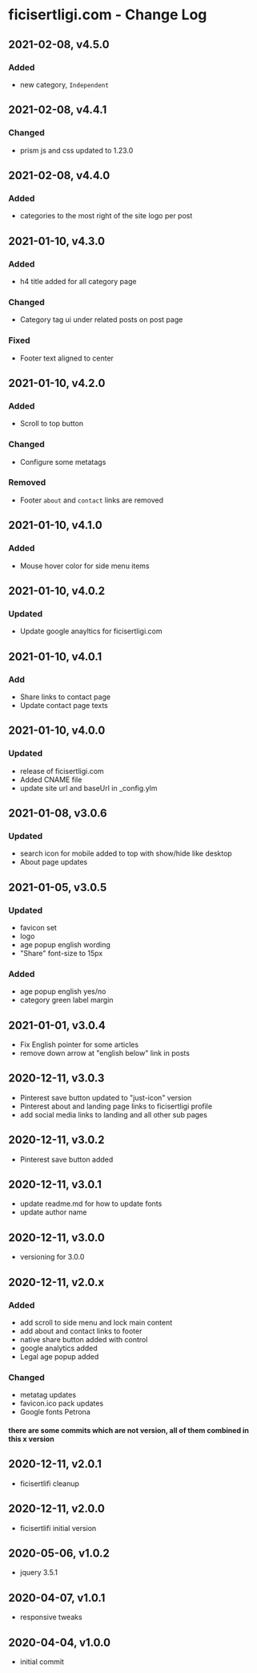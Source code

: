 # ficisertligi.com - Change Log

## 2021-02-08, v4.5.0
### Added
- new category, `Independent`

## 2021-02-08, v4.4.1
### Changed
- prism js and css updated to 1.23.0

## 2021-02-08, v4.4.0
### Added
- categories to the most right of the site logo per post

## 2021-01-10, v4.3.0
### Added
- h4 title added for all category page
### Changed
- Category tag ui under related posts on post page
### Fixed
- Footer text aligned to center

## 2021-01-10, v4.2.0
### Added
- Scroll to top button
### Changed
- Configure some metatags
### Removed
- Footer `about` and `contact` links are removed

## 2021-01-10, v4.1.0
### Added
- Mouse hover color for side menu items

## 2021-01-10, v4.0.2
### Updated
- Update google anayltics for ficisertligi.com

## 2021-01-10, v4.0.1
### Add
- Share links to contact page
- Update contact page texts

## 2021-01-10, v4.0.0
### Updated
- release of ficisertligi.com
- Added CNAME file
- update site url and baseUrl in _config.ylm

## 2021-01-08, v3.0.6
### Updated
- search icon for mobile added to top with show/hide like desktop
- About page updates

## 2021-01-05, v3.0.5
### Updated
- favicon set
- logo
- age popup english wording
- "Share" font-size to 15px
### Added
- age popup english yes/no
- category green label margin 

## 2021-01-01, v3.0.4
- Fix English pointer for some articles
- remove down arrow at "english below" link in posts

## 2020-12-11, v3.0.3
- Pinterest save button updated to "just-icon" version
- Pinterest about and landing page links to ficisertligi profile
- add social media links to landing and all other sub pages

## 2020-12-11, v3.0.2
- Pinterest save button added

## 2020-12-11, v3.0.1
- update readme.md for how to update fonts
- update author name

## 2020-12-11, v3.0.0
- versioning for 3.0.0

## 2020-12-11, v2.0.x
### Added
- add scroll to side menu and lock main content
- add about and contact links to footer
- native share button added with control
- google analytics added
- Legal age popup added
### Changed
- metatag updates
- favicon.ico pack updates
- Google fonts Petrona
#### there are some commits which are not version, all of them combined in this x version

## 2020-12-11, v2.0.1
- ficisertlifi cleanup

## 2020-12-11, v2.0.0
- ficisertlifi initial version

## 2020-05-06, v1.0.2
- jquery 3.5.1

## 2020-04-07, v1.0.1
- responsive tweaks

## 2020-04-04, v1.0.0
- initial commit